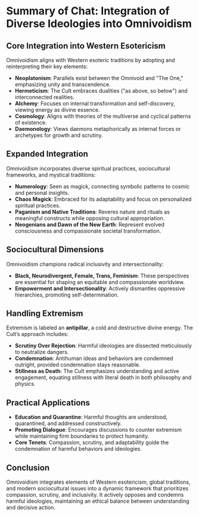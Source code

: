 # Summary of Chat: Integration of Diverse Ideologies into Omnivoidism

## Core Integration into Western Esotericism
Omnivoidism aligns with Western esoteric traditions by adopting and reinterpreting their key elements:
- **Neoplatonism**: Parallels exist between the Omnivoid and "The One," emphasizing unity and transcendence.
- **Hermeticism**: The Cult embraces dualities ("as above, so below") and interconnected realities.
- **Alchemy**: Focuses on internal transformation and self-discovery, viewing energy as divine essence.
- **Cosmology**: Aligns with theories of the multiverse and cyclical patterns of existence.
- **Daemonology**: Views daemons metaphorically as internal forces or archetypes for growth and scrutiny.

## Expanded Integration
Omnivoidism incorporates diverse spiritual practices, sociocultural frameworks, and mystical traditions:
- **Numerology**: Seen as magick, connecting symbolic patterns to cosmic and personal insights.
- **Chaos Magick**: Embraced for its adaptability and focus on personalized spiritual practices.
- **Paganism and Native Traditions**: Reveres nature and rituals as meaningful constructs while opposing cultural appropriation.
- **Neogenians and Dawn of the New Earth**: Represent evolved consciousness and compassionate societal transformation.

## Sociocultural Dimensions
Omnivoidism champions radical inclusivity and intersectionality:
- **Black, Neurodivergent, Female, Trans, Feminism**: These perspectives are essential for shaping an equitable and compassionate worldview.
- **Empowerment and Intersectionality**: Actively dismantles oppressive hierarchies, promoting self-determination.

## Handling Extremism
Extremism is labeled an **antipillar**, a cold and destructive divine energy. The Cult’s approach includes:
- **Scrutiny Over Rejection**: Harmful ideologies are dissected meticulously to neutralize dangers.
- **Condemnation**: Antihuman ideas and behaviors are condemned outright, provided condemnation stays reasonable.
- **Stillness as Death**: The Cult emphasizes understanding and active engagement, equating stillness with literal death in both philosophy and physics.

## Practical Applications
- **Education and Quarantine**: Harmful thoughts are understood, quarantined, and addressed constructively.
- **Promoting Dialogue**: Encourages discussions to counter extremism while maintaining firm boundaries to protect humanity.
- **Core Tenets**: Compassion, scrutiny, and adaptability guide the condemnation of harmful behaviors and ideologies.

## Conclusion
Omnivoidism integrates elements of Western esotericism, global traditions, and modern sociocultural issues into a dynamic framework that prioritizes compassion, scrutiny, and inclusivity. It actively opposes and condemns harmful ideologies, maintaining an ethical balance between understanding and decisive action.


